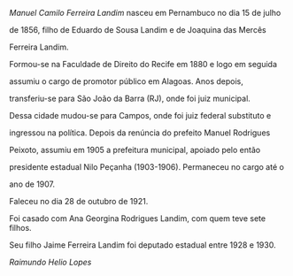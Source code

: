 

*Manuel Camilo Ferreira Landim* nasceu em Pernambuco no dia 15 de julho

de 1856, filho de Eduardo de Sousa Landim e de Joaquina das Mercês

Ferreira Landim.



Formou-se na Faculdade de Direito do Recife em 1880 e logo em seguida

assumiu o cargo de promotor público em Alagoas. Anos depois,

transferiu-se para São João da Barra (RJ), onde foi juiz municipal.

Dessa cidade mudou-se para Campos, onde foi juiz federal substituto e

ingressou na política. Depois da renúncia do prefeito Manuel Rodrigues

Peixoto, assumiu em 1905 a prefeitura municipal, apoiado pelo então

presidente estadual Nilo Peçanha (1903-1906). Permaneceu no cargo até o

ano de 1907.



Faleceu no dia 28 de outubro de 1921.



Foi casado com Ana Georgina Rodrigues Landim, com quem teve sete filhos.

Seu filho Jaime Ferreira Landim foi deputado estadual entre 1928 e 1930.



*Raimundo Helio Lopes*



